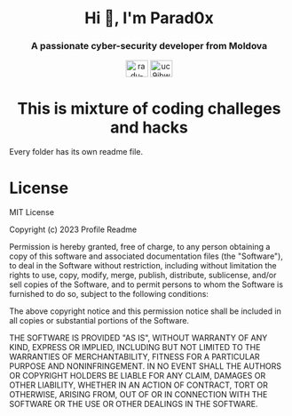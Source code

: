 <body>
    <h1 align="center">Hi 👋, I'm Parad0x</h1>
        <h3 align="center">A passionate cyber-security developer from Moldova</h3>
    <p  align="center">
    <a href="https://linkedin.com/in/radu-enachi" target="blank"><img align="center" src="https://raw.githubusercontent.com/rahuldkjain/github-profile-readme-generator/master/src/images/icons/Social/linked-in-alt.svg" alt="radu-enachi" height="30" width="40" /></a>
    <a href="https://www.youtube.com/channel/UC9jbwalXYXFl2kdZsUNY0Sw" target="blank"><img align="center" src="https://raw.githubusercontent.com/rahuldkjain/github-profile-readme-generator/master/src/images/icons/Social/youtube.svg" alt="uc9jbwalxyxfl2kdzsuny0sw" height="30" width="40" /></a>
    </p>
</body>



<h1 align= "center">This is mixture of coding challeges and hacks</h1>

Every folder has its own readme file.

# License 
MIT License

Copyright (c) 2023 Profile Readme

Permission is hereby granted, free of charge, to any person obtaining a copy
of this software and associated documentation files (the "Software"), to deal
in the Software without restriction, including without limitation the rights
to use, copy, modify, merge, publish, distribute, sublicense, and/or sell
copies of the Software, and to permit persons to whom the Software is
furnished to do so, subject to the following conditions:

The above copyright notice and this permission notice shall be included in all
copies or substantial portions of the Software.

THE SOFTWARE IS PROVIDED "AS IS", WITHOUT WARRANTY OF ANY KIND, EXPRESS OR
IMPLIED, INCLUDING BUT NOT LIMITED TO THE WARRANTIES OF MERCHANTABILITY,
FITNESS FOR A PARTICULAR PURPOSE AND NONINFRINGEMENT. IN NO EVENT SHALL THE
AUTHORS OR COPYRIGHT HOLDERS BE LIABLE FOR ANY CLAIM, DAMAGES OR OTHER
LIABILITY, WHETHER IN AN ACTION OF CONTRACT, TORT OR OTHERWISE, ARISING FROM,
OUT OF OR IN CONNECTION WITH THE SOFTWARE OR THE USE OR OTHER DEALINGS IN THE
SOFTWARE.